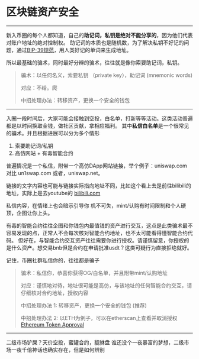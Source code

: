 # 区块链资产安全

-----
新入币圈的每个人都知道，自己的**助记词，私钥是绝对不能分享的**，因为他们代表对账户地址的绝对控制权。
助记词的本质也是随机数，为了解决私钥不好记的问题，通过[BIP-39规范](https://github.com/bitcoin/bips/blob/master/bip-0039.mediawiki)，用人类好记的单词来生成地址。

所以最基础的骗术，同时最好分辨的骗术，往往就是像你索要助记词，私钥。
> 骗术：以任何名义，索要私钥 （private key），助记词 (mnemonic words)
> 
> 对应：不给。爬
> 
> 中招处理办法：转移资产，更换一个安全的钱包
-----
入圈一段时间后，大家可能会接触到空投，白名单，打新等等活动。这类活动普遍都是以时间换取金钱，做社区贡献，拿相应福利。
其中**私信白名单**是一个很常见的骗术。并且根据进展可以分为多个情形

1. 索要助记词/私钥
2. 高仿网站 + 有毒智能合约

普遍情况是一个私信，附带一个高仿DApp网站链接，举个例子：uniswap.com 对比 un1swap.com 或者，uniswap.net。

链接的文字内容也可能与链接实际指向地址不同，比如这个看上去是前往bilibili的地址，实际上是去youtube的 [bilibili.com](youtube.com)

私信内容，在情绪上也会暗示引导你 机不可失，mint/认购有时间限制和个人硬顶，企图让你上头。

有毒的智能合约往往企图和你钱包内最值钱的资产进行交互，这点是此类骗术最不容易发现的点，正常人不会每次核对智能合约地址，也不太可能看得懂智能合约代码。
但好在，与智能合约交互资产往往需要你进行授权。请谨慎留意，你授权的是什么资产。想交易bnb但是合约在申请批准usdt？这类可疑行为直接拒绝就好。

记住，币圈社群私信你的，往往都是骗子

> 骗术：私信你，恭喜你获得OG/白名单，并且附带mint/认购地址
> 
> 对应：谨慎地对待，地址很可能是高仿，与该地址的任何智能合约交互，请仔细核对合约地址，授权内容
> 
> 中招处理办法 1: 转移资产，更换一个安全的钱包 (推荐)
> 
> 中招处理办法 2: 以ETH为例子，可以在etherscan上查看并取消授权 [Ethereum Token Approval](https://etherscan.io/tokenapprovalchecker)

-----
二级市场铲屎？天价空投，蜜罐合约，貔貅盘
谁还没个一夜暴富的梦想，二级市场一夜千倍神话也确实存在，但是如何辨别

